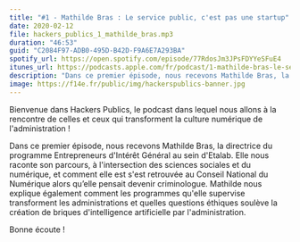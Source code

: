 ```yaml
---
title: "#1 - Mathilde Bras : Le service public, c'est pas une startup"
date: 2020-02-12
file: hackers_publics_1_mathilde_bras.mp3
duration: "46:53"
guid: "C2084F97-ADB0-495D-B42D-F9A6E7A293BA"
spotify_url: https://open.spotify.com/episode/77RdosJm3JPsFDYYeSFuE4
itunes_url: https://podcasts.apple.com/fr/podcast/1-mathilde-bras-le-service-public-cest-pas-une-startup/id1498775170?i=1000465648031
description: "Dans ce premier épisode, nous recevons Mathilde Bras, la directrice du programme Entrepreneurs d'Intérêt Général au sein d'Etalab. Elle nous raconte son parcours, à l'intersection des sciences sociales et du numérique, et comment elle est s'est retrouvée au Conseil National du Numérique alors qu’elle pensait devenir criminologue. Mathilde nous explique également comment les programmes qu'elle supervise transforment les administrations et quelles questions éthiques soulève la création de briques d'intelligence artificielle par l'administration."
image: https://f14e.fr/public/img/hackerspublics-banner.jpg
---
```


Bienvenue dans Hackers Publics, le podcast dans lequel nous allons à la rencontre de celles et ceux qui transforment la culture numérique de l'administration !

Dans ce premier épisode, nous recevons Mathilde Bras, la directrice du programme Entrepreneurs d'Intérêt Général au sein d'Etalab. Elle nous raconte son parcours, à l'intersection des sciences sociales et du numérique, et comment elle est s'est retrouvée au Conseil National du Numérique alors qu’elle pensait devenir criminologue. Mathilde nous explique également comment les programmes qu'elle supervise transforment les administrations et quelles questions éthiques soulève la création de briques d'intelligence artificielle par l'administration.

Bonne écoute !
